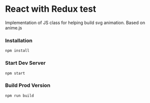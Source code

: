 # React with Redux test 

Implementation of JS class for helping build svg animation. Based on anime.js  


### Installation

```
npm install
```

### Start Dev Server

```
npm start
```

### Build Prod Version

```
npm run build
```
